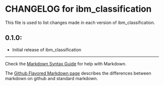# CHANGELOG for ibm_classification

This file is used to list changes made in each version of ibm_classification.

## 0.1.0:

* Initial release of ibm_classification

- - -
Check the [Markdown Syntax Guide](http://daringfireball.net/projects/markdown/syntax) for help with Markdown.

The [Github Flavored Markdown page](http://github.github.com/github-flavored-markdown/) describes the differences between markdown on github and standard markdown.
